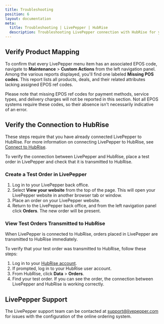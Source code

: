 ```yaml
---
title: Troubleshooting
position: 6
layout: documentation
meta:
  title: Troubleshooting | LivePepper | HubRise
  description: Troubleshooting LivePepper connection with HubRise for your EPOS and other apps to work as a cohesive whole. Connect apps and synchronise your data.
---
```


## Verify Product Mapping

To confirm that every LivePepper menu item has an associated EPOS code, navigate to **Maintenance** > **Custom Actions** from the left navigation panel. Among the various reports displayed, you'll find one labeled **Missing POS codes**. This report lists all products, deals, and their related attributes lacking assigned EPOS ref codes.

Please note that missing EPOS ref codes for payment methods, service types, and delivery charges will not be reported in this section. Not all EPOS systems require these codes, so their absence isn't necessarily indicative of an error.

## Verify the Connection to HubRise

These steps require that you have already connected LivePepper to HubRise. For more information on connecting LivePepper to HubRise, see [Connect to HubRise](/apps/livepepper/connect-hubrise/).

To verify the connection between LivePepper and HubRise, place a test order in LivePepper and check that it is transmitted to HubRise.

### Create a Test Order in LivePepper

1. Log in to your LivePepper back office.
1. Select **View your website** from the top of the page. This will open your LivePepper website in another browser tab or window.
1. Place an order on your LivePepper website.
1. Return to the LivePepper back office, and from the left navigation panel click **Orders**. The new order will be present.

### View Test Orders Transmitted to HubRise

When LivePepper is connected to HubRise, orders placed in LivePepper are transmitted to HubRise immediately.

To verify that your test order was transmitted to HubRise, follow these steps:

1. Log in to your [HubRise account](https://manager.hubrise.com).
1. If prompted, log in to your HubRise user account.
1. From HubRise, click **Data** > **Orders**.
1. Find your test order. If you can see the order, the connection between LivePepper and HubRise is working correctly.

## LivePepper Support

The LivePepper support team can be contacted at [support@livepepper.com](mailto:support@livepepper.com) for issues with the configuration of the online ordering system.
